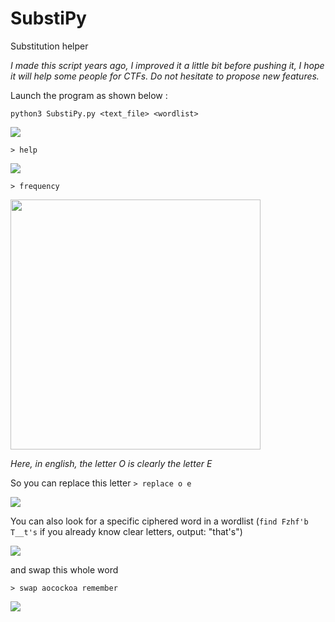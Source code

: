 # SubstiPy
Substitution helper


*I made this script years ago, I improved it a little bit before pushing it, I hope it will help some people for CTFs. Do not hesitate to propose new features.*


Launch the program as shown below :

```python3 SubstiPy.py <text_file> <wordlist>```

<img src="/images/Menu.png">

```> help```

<img src="/images/Help.png">

```> frequency```

<img src="/images/Frequency.png" height="400">

*Here, in english, the letter O is clearly the letter E*

So you can replace this letter ```> replace o e```

<img src="/images/Replace.png">

You can also look for a specific ciphered word in a wordlist
(```find Fzhf'b T__t's``` if you already know clear letters, output: "that's")

<img src="/images/Find.png">

and swap this whole word

```> swap aocockoa remember```

<img src="/images/Swap.png">
